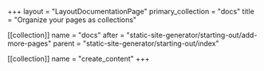+++
layout = "LayoutDocumentationPage"
primary_collection = "docs"
title = "Organize your pages as collections"

[[collection]]
name = "docs"
after = "static-site-generator/starting-out/add-more-pages"
parent = "static-site-generator/starting-out/index"

[[collection]]
name = "create_content"
+++
